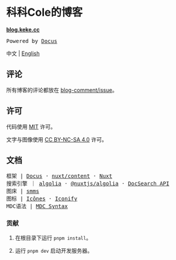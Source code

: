 # 科科Cole的博客

**[blog.keke.cc](https://blog.keke.cc/)**

<samp>Powered by <a href="https://docus.dev/" target="_blank">Docus</a></samp>

中文 | [English](./README.en.md)

## 评论

所有博客的评论都放在 [blog-comment/issue](https://github.com/Bernankez/blog-comment/issues)。

## 许可

代码使用 [MIT](./LICENSE) 许可。

文字与图像使用 [CC BY-NC-SA 4.0](https://creativecommons.org/licenses/by-nc-sa/4.0/) 许可。

## 文档

<samp>
框架 | 
<a href="https://docus.dev/" target="_blank">Docus</a> · 
<a href="https://content.nuxtjs.org/" target="_blank">nuxt/content</a> · 
<a href="https://nuxt.com.cn/" target="_blank">Nuxt</a>
</samp>
<br>
<samp>
搜索引擎 ｜ 
<a href="https://www.algolia.com/">algolia</a> · 
<a href="https://algolia.nuxtjs.org/">@nuxtjs/algolia</a> · 
<a href="https://docsearch.algolia.com/docs/api" target="_blank">DocSearch API</a>
</samp>
<br>
<samp>
图床 | 
<a href="https://smms.app/" target="_blank">smms</a>
</samp>
<br>
<samp>
图标 | 
<a href="https://icones.js.org/" target="_blank">Icônes</a> · 
<a href="https://icon-sets.iconify.design/" target="_blank">Iconify</a>
</samp>
<br>
<samp>
MDC语法 | 
<a href="https://content.nuxtjs.org/guide/writing/mdc" target="_blank">MDC Syntax</a>
</samp>

### 贡献

1. 在根目录下运行 `pnpm install`。

2. 运行 `pnpm dev` 启动开发服务器。
